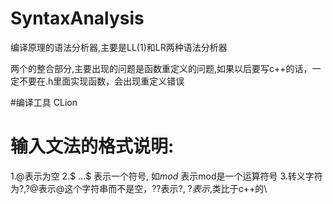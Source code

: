 # SyntaxAnalysis
编译原理的语法分析器,主要是LL(1)和LR两种语法分析器

两个的整合部分,主要出现的问题是函数重定义的问题,如果以后要写c++的话，一定不要在.h里面实现函数，会出现重定义错误

#编译工具 CLion


# 输入文法的格式说明:
1.@表示为空
2.$ ...$ 表示一个符号, 如$mod$ 表示mod是一个运算符号
3.转义字符为?,?@表示@这个字符串而不是空，??表示?, ?$表示$,类比于c++的\  